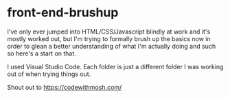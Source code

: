# front-end-brushup
 I've only ever jumped into HTML/CSS/Javascript blindly at work and it's mostly worked out, but I'm trying to formally brush up the basics now in order to glean a better understanding of what I'm actually doing and such so here's a start on that.
 
 I used Visual Studio Code. Each folder is just a different folder I was working out of when trying things out.
 
 Shout out to https://codewithmosh.com/
